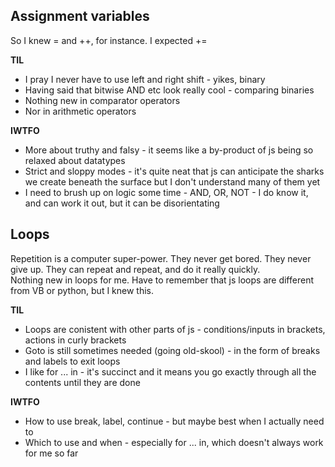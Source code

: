 ## Assignment variables

So I knew = and ++, for instance. I expected +=

**TIL**  
+ I pray I never have to use left and right shift - yikes, binary
+ Having said that bitwise AND etc look really cool - comparing binaries
+ Nothing new in comparator operators
+ Nor in arithmetic operators

**IWTFO**  
+ More about truthy and falsy - it seems like a by-product of js being so relaxed about datatypes
+ Strict and sloppy modes - it's quite neat that js can anticipate the sharks we create beneath the surface but I don't understand many of them yet
+ I need to brush up on logic some time - AND, OR, NOT - I do know it, and can work it out, but it can be disorientating

## Loops   
Repetition is a computer super-power. They never get bored. They never give up. They can repeat and repeat, and do it really quickly.  
Nothing new in loops for me. Have to remember that js loops are different from VB or python, but I knew this.   

**TIL**
+ Loops are conistent with other parts of js - conditions/inputs in brackets, actions in curly brackets
+ Goto is still sometimes needed (going old-skool) - in the form of breaks and labels to exit loops
+ I like for ... in - it's succinct and it means you go exactly through all the contents until they are done

**IWTFO**
+ How to use break, label, continue - but maybe best when I actually need to
+ Which to use and when - especially for ... in, which doesn't always work for me so far

